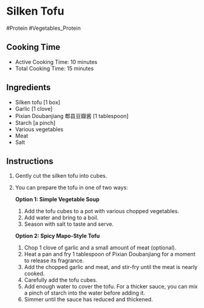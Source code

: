 # Silken Tofu

#Protein #Vegetables_Protein

## Cooking Time

- Active Cooking Time: 10 minutes
- Total Cooking Time: 15 minutes

## Ingredients

- Silken tofu [1 box]
- Garlic [1 clove]
- Pixian Doubanjiang 郫县豆瓣酱 [1 tablespoon]
- Starch [a pinch]
- Various vegetables
- Meat
- Salt

## Instructions

1.  Gently cut the silken tofu into cubes.
2.  You can prepare the tofu in one of two ways:

    **Option 1: Simple Vegetable Soup**
    1.  Add the tofu cubes to a pot with various chopped vegetables.
    2.  Add water and bring to a boil.
    3.  Season with salt to taste and serve.

    **Option 2: Spicy Mapo-Style Tofu**
    1.  Chop 1 clove of garlic and a small amount of meat (optional).
    2.  Heat a pan and fry 1 tablespoon of Pixian Doubanjiang for a moment to release its fragrance.
    3.  Add the chopped garlic and meat, and stir-fry until the meat is nearly cooked.
    4.  Carefully add the tofu cubes.
    5.  Add enough water to cover the tofu. For a thicker sauce, you can mix a pinch of starch into the water before adding it.
    6.  Simmer until the sauce has reduced and thickened.